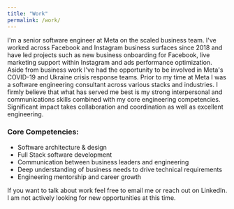 ```yaml
---
title: "Work"
permalink: /work/
---
```

I'm a senior software engineer at Meta on the scaled business team. I've worked across Facebook and Instagram business surfaces since 2018 and have led projects such as new business onboarding for Facebook, live marketing support within Instagram and ads performance optimization. Aside from business work I've had the opportunity to be involved in Meta's COVID-19 and Ukraine crisis response teams. Prior to my time at Meta I was a software engineering consultant across various stacks and industries. I firmly believe that what has served me best is my strong interpersonal and communications skills combined with my core engineering competencies. Significant impact takes collaboration and coordination as well as excellent engineering.   

### Core Competencies:
- Software architecture & design 
- Full Stack software development
- Communication between business leaders and engineering
- Deep understanding of business needs to drive technical requirements 
- Engineering mentorship and career growth 


If you want to talk about work feel free to email me or reach out on LinkedIn. I am not actively looking for new opportunities at this time.
